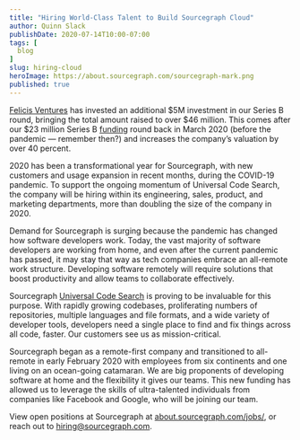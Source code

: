 ```yaml
---
title: "Hiring World-Class Talent to Build Sourcegraph Cloud"
author: Quinn Slack
publishDate: 2020-07-14T10:00-07:00
tags: [
  blog
]
slug: hiring-cloud
heroImage: https://about.sourcegraph.com/sourcegraph-mark.png
published: true
---
```


[Felicis Ventures](https://www.felicis.com) has invested an additional $5M investment in our Series B round, bringing the total amount raised to over $46 million. This comes after our $23 million Series B [funding](https://about.sourcegraph.com/press-releases/sourcegraph-secures-series-b) round back in March 2020 (before the pandemic — remember then?) and increases the company’s valuation by over 40 percent.

2020 has been a transformational year for Sourcegraph, with new customers and usage expansion in recent months, during the COVID-19 pandemic. To support the ongoing momentum of Universal Code Search, the company will be hiring within its engineering, sales, product, and marketing departments, more than doubling the size of the company in 2020.

Demand for Sourcegraph is surging because the pandemic has changed how software developers work. Today, the vast majority of software developers are working from home, and even after the current pandemic has passed, it may stay that way as tech companies embrace an all-remote work structure. Developing software remotely will require solutions that boost productivity and allow teams to collaborate effectively. 

Sourcegraph [Universal Code Search](https://about.sourcegraph.com/) is proving to be invaluable for this purpose. With rapidly growing codebases, proliferating numbers of repositories, multiple languages and file formats, and a wide variety of developer tools, developers need a single place to find and fix things across all code, faster. Our customers see us as mission-critical.

Sourcegraph began as a remote-first company and transitioned to all-remote in early February 2020 with employees from six continents and one living on an ocean-going catamaran. We are big proponents of developing software at home and the flexibility it gives our teams. This new funding has allowed us to leverage the skills of ultra-talented individuals from companies like Facebook and Google, who will be joining our team.

View open positions at Sourcegraph at [about.sourcegraph.com/jobs/](https://about.sourcegraph.com/jobs/), or reach out to [hiring@sourcegraph.com](mailto:hiring@sourcegraph.com). 
